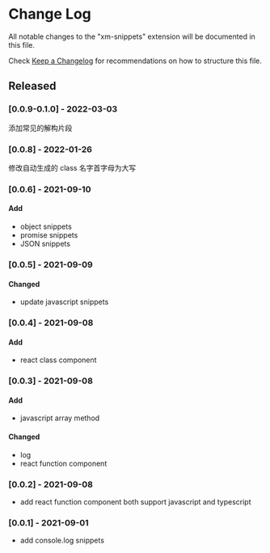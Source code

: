 # Change Log

All notable changes to the "xm-snippets" extension will be documented in this file.

Check [Keep a Changelog](http://keepachangelog.com/) for recommendations on how to structure this file.

## Released

### [0.0.9-0.1.0] - 2022-03-03

添加常见的解构片段

### [0.0.8] - 2022-01-26

修改自动生成的 class 名字首字母为大写

### [0.0.6] - 2021-09-10

#### Add

- object snippets
- promise snippets
- JSON snippets

### [0.0.5] - 2021-09-09

#### Changed

- update javascript snippets

### [0.0.4] - 2021-09-08

#### Add

- react class component

### [0.0.3] - 2021-09-08

#### Add

- javascript array method

#### Changed

- log
- react function component

### [0.0.2] - 2021-09-08

- add react function component both support javascript and typescript

### [0.0.1] - 2021-09-01

- add console.log snippets
